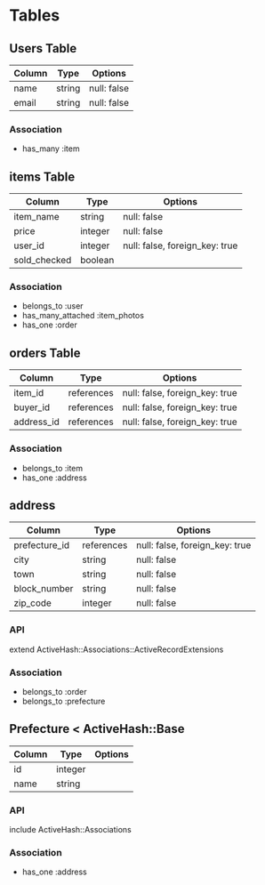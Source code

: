 # Tables

## Users Table

| Column | Type       | Options                        |
| ------ | ---------- | ------------------------------ |
| name   | string     | null: false                    |
| email  | string     | null: false                    |     

### Association
- has_many :item

## items Table

| Column       | Type    | Options                        |
| ------------ | ------- | ------------------------------ |
| item_name    | string  | null: false                    |
| price        | integer | null: false                    |
| user_id      | integer | null: false, foreign_key: true |
| sold_checked | boolean |                                |

### Association
- belongs_to        :user
- has_many_attached :item_photos
- has_one           :order

## orders Table

| Column     | Type       | Options                        |
| ---------- | ---------- | ------------------------------ |
| item_id    | references | null: false, foreign_key: true |
| buyer_id   | references | null: false, foreign_key: true |
| address_id | references | null: false, foreign_key: true |

### Association
- belongs_to :item
- has_one    :address

## address

| Column        | Type       | Options                        |
| ------------- | ---------- | ------------------------------ |
| prefecture_id | references | null: false, foreign_key: true |
| city          | string     | null: false                    |
| town          | string     | null: false                    |
| block_number  | string     | null: false                    |
| zip_code      | integer    | null: false                    |

### API
  extend ActiveHash::Associations::ActiveRecordExtensions

### Association
- belongs_to :order
- belongs_to :prefecture

## Prefecture < ActiveHash::Base

| Column | Type       | Options                        |
| ------ | ---------- | ------------------------------ |
| id     | integer    |                                |
| name   | string     |                                |

### API
  include ActiveHash::Associations

### Association
- has_one :address